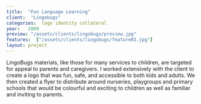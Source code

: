 ```yaml
---
title:  "Fun Language Learning"
client:  "Lingobugs"
categories:  logo identity collateral
year:   2009
preview: "/assets/clients/lingobugs/preview.jpg"
features:  ["/assets/clients/lingobugs/feature01.jpg"]
layout: project            
---
```


LingoBugs materials, like those for many services to children, are targeted for appeal to parents and caregivers. I worked extensively with the client to create a logo that was fun, safe, and accessible to both kids and adults. We then created a flyer to distribute around nurseries, playgroups and primary schools that would be colourful and exciting to children as well as familiar and inviting to parents.
